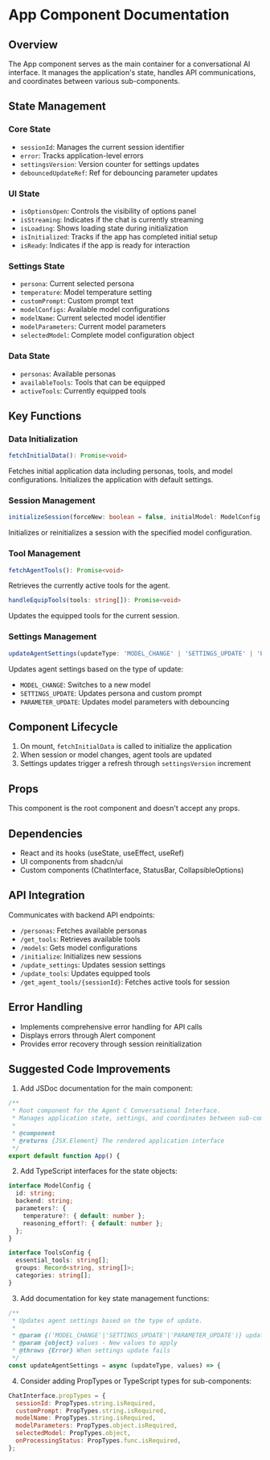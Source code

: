 # App Component Documentation

## Overview
The App component serves as the main container for a conversational AI interface. It manages the application's state, handles API communications, and coordinates between various sub-components.

## State Management

### Core State
- `sessionId`: Manages the current session identifier
- `error`: Tracks application-level errors
- `settingsVersion`: Version counter for settings updates
- `debouncedUpdateRef`: Ref for debouncing parameter updates

### UI State
- `isOptionsOpen`: Controls the visibility of options panel
- `isStreaming`: Indicates if the chat is currently streaming
- `isLoading`: Shows loading state during initialization
- `isInitialized`: Tracks if the app has completed initial setup
- `isReady`: Indicates if the app is ready for interaction

### Settings State
- `persona`: Current selected persona
- `temperature`: Model temperature setting
- `customPrompt`: Custom prompt text
- `modelConfigs`: Available model configurations
- `modelName`: Current selected model identifier
- `modelParameters`: Current model parameters
- `selectedModel`: Complete model configuration object

### Data State
- `personas`: Available personas
- `availableTools`: Tools that can be equipped
- `activeTools`: Currently equipped tools

## Key Functions

### Data Initialization
```typescript
fetchInitialData(): Promise<void>
```
Fetches initial application data including personas, tools, and model configurations. Initializes the application with default settings.

### Session Management
```typescript
initializeSession(forceNew: boolean = false, initialModel: ModelConfig | null = null): Promise<void>
```
Initializes or reinitializes a session with the specified model configuration.

### Tool Management
```typescript
fetchAgentTools(): Promise<void>
```
Retrieves the currently active tools for the agent.

```typescript
handleEquipTools(tools: string[]): Promise<void>
```
Updates the equipped tools for the current session.

### Settings Management
```typescript
updateAgentSettings(updateType: 'MODEL_CHANGE' | 'SETTINGS_UPDATE' | 'PARAMETER_UPDATE', values: object): Promise<void>
```
Updates agent settings based on the type of update:
- `MODEL_CHANGE`: Switches to a new model
- `SETTINGS_UPDATE`: Updates persona and custom prompt
- `PARAMETER_UPDATE`: Updates model parameters with debouncing

## Component Lifecycle

1. On mount, `fetchInitialData` is called to initialize the application
2. When session or model changes, agent tools are updated
3. Settings updates trigger a refresh through `settingsVersion` increment

## Props
This component is the root component and doesn't accept any props.

## Dependencies
- React and its hooks (useState, useEffect, useRef)
- UI components from shadcn/ui
- Custom components (ChatInterface, StatusBar, CollapsibleOptions)

## API Integration
Communicates with backend API endpoints:
- `/personas`: Fetches available personas
- `/get_tools`: Retrieves available tools
- `/models`: Gets model configurations
- `/initialize`: Initializes new sessions
- `/update_settings`: Updates session settings
- `/update_tools`: Updates equipped tools
- `/get_agent_tools/{sessionId}`: Fetches active tools for session

## Error Handling
- Implements comprehensive error handling for API calls
- Displays errors through Alert component
- Provides error recovery through session reinitialization

## Suggested Code Improvements

1. Add JSDoc documentation for the main component:
```javascript
/**
 * Root component for the Agent C Conversational Interface.
 * Manages application state, settings, and coordinates between sub-components.
 * 
 * @component
 * @returns {JSX.Element} The rendered application interface
 */
export default function App() {
```

2. Add TypeScript interfaces for the state objects:
```typescript
interface ModelConfig {
  id: string;
  backend: string;
  parameters?: {
    temperature?: { default: number };
    reasoning_effort?: { default: number };
  };
}

interface ToolsConfig {
  essential_tools: string[];
  groups: Record<string, string[]>;
  categories: string[];
}
```

3. Add documentation for key state management functions:
```javascript
/**
 * Updates agent settings based on the type of update.
 * 
 * @param {('MODEL_CHANGE'|'SETTINGS_UPDATE'|'PARAMETER_UPDATE')} updateType - Type of settings update
 * @param {object} values - New values to apply
 * @throws {Error} When settings update fails
 */
const updateAgentSettings = async (updateType, values) => {
```

4. Consider adding PropTypes or TypeScript types for sub-components:
```javascript
ChatInterface.propTypes = {
  sessionId: PropTypes.string.isRequired,
  customPrompt: PropTypes.string.isRequired,
  modelName: PropTypes.string.isRequired,
  modelParameters: PropTypes.object.isRequired,
  selectedModel: PropTypes.object,
  onProcessingStatus: PropTypes.func.isRequired,
};
```